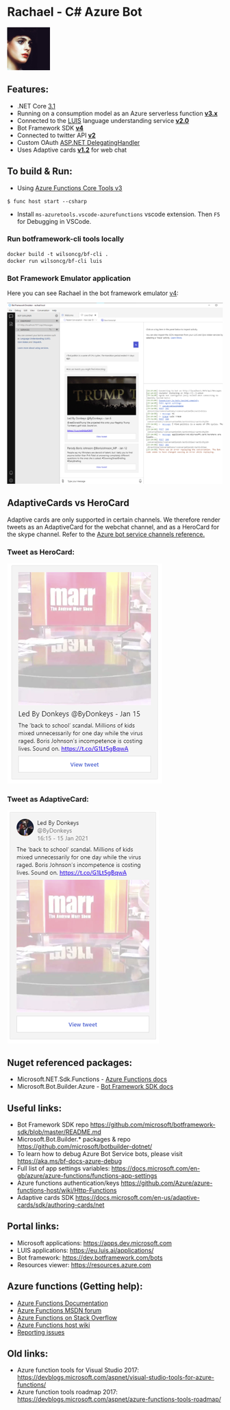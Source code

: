 # Rachael - C# Azure Bot 

![Rachael](rachael-icon.png)

## Features:
* .NET Core [3.1](https://dotnet.microsoft.com/download/dotnet-core/3.1)
* Running on a consumption model as an Azure serverless function **[v3.x](https://docs.microsoft.com/en-us/azure/azure-functions/functions-versions)**
* Connected to the [LUIS](https://eu.luis.ai) language understanding service **[v2.0](https://docs.microsoft.com/en-us/azure/cognitive-services/luis/luis-migration-api-v3)**
* Bot Framework SDK **[v4](https://github.com/microsoft/botframework-sdk)**
* Connected to twitter API **[v2](https://developer.twitter.com/en/docs/twitter-api/early-access)**
* Custom OAuth [ASP.NET DelegatingHandler](https://docs.microsoft.com/en-us/aspnet/web-api/overview/advanced/http-message-handlers)
* Uses Adaptive cards **[v1.2](https://adaptivecards.io/designer/)** for web chat

## To build & Run:

* Using [Azure Functions Core Tools v3](https://github.com/Azure/azure-functions-core-tools)
```
$ func host start --csharp
```
* Install `ms-azuretools.vscode-azurefunctions` vscode extension. Then `F5` for Debugging in VSCode.

### Run botframework-cli tools locally
```
docker build -t wilsoncg/bf-cli .
docker run wilsoncg/bf-cli luis
```

### Bot Framework Emulator application
Here you can see Rachael in the bot framework emulator [v4](https://github.com/Microsoft/BotFramework-Emulator):

![Rachael running in the emulator](rachael-emulator.png)

## AdaptiveCards vs HeroCard
Adaptive cards are only supported in certain channels. We therefore render tweets as an AdaptiveCard for the webchat channel, and as a HeroCard for the skype channel. Refer to the [Azure bot service channels reference.](https://docs.microsoft.com/en-us/azure/bot-service/bot-service-channels-reference?view=azure-bot-service-4.0)

### Tweet as HeroCard:

![Tweet as HeroCard](tweet-herocard.png)

### Tweet as AdaptiveCard:

![Tweet as AdaptiveCard](tweet-adaptivecard.png)

## Nuget referenced packages:
* Microsoft.NET.Sdk.Functions - [Azure Functions docs](https://docs.microsoft.com/en-us/azure/azure-functions/)
* Microsoft.Bot.Builder.Azure - [Bot Framework SDK docs](https://docs.microsoft.com/en-us/azure/bot-service/?view=azure-bot-service-4.0)

## Useful links:

* Bot Framework SDK repo https://github.com/microsoft/botframework-sdk/blob/master/README.md
* Microsoft.Bot.Builder.* packages & repo https://github.com/microsoft/botbuilder-dotnet/
* To learn how to debug Azure Bot Service bots, please visit https://aka.ms/bf-docs-azure-debug
* Full list of app settings variables: https://docs.microsoft.com/en-gb/azure/azure-functions/functions-app-settings
* Azure functions authentication/keys https://github.com/Azure/azure-functions-host/wiki/Http-Functions
* Adaptive cards SDK https://docs.microsoft.com/en-us/adaptive-cards/sdk/authoring-cards/net

## Portal links:

* Microsoft applications: https://apps.dev.microsoft.com
* LUIS applications: https://eu.luis.ai/applications/
* Bot framework: https://dev.botframework.com/bots
* Resources viewer: https://resources.azure.com

## Azure functions (Getting help):
* [Azure Functions Documentation](https://azure.microsoft.com/en-us/documentation/articles/functions-reference/)
* [Azure Functions MSDN forum](https://social.msdn.microsoft.com/Forums/en-US/home?forum=AzureFunctions)
* [Azure Functions on Stack Overflow](http://stackoverflow.com/questions/tagged/azure-functions)
* [Azure Functions host wiki](https://github.com/Azure/azure-functions-host/wiki)
* [Reporting issues](https://docs.microsoft.com/en-us/azure/azure-functions/functions-reference#reporting-issues)

## Old links:

* Azure function tools for Visual Studio 2017: https://devblogs.microsoft.com/aspnet/visual-studio-tools-for-azure-functions/
* Azure function tools roadmap 2017: https://devblogs.microsoft.com/aspnet/azure-functions-tools-roadmap/